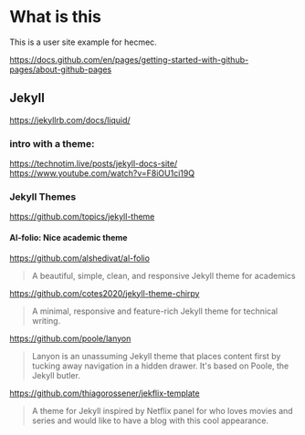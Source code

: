 # What is this

This is a user site example for hecmec.

https://docs.github.com/en/pages/getting-started-with-github-pages/about-github-pages

## Jekyll

https://jekyllrb.com/docs/liquid/

### intro with a theme:
https://technotim.live/posts/jekyll-docs-site/  
https://www.youtube.com/watch?v=F8iOU1ci19Q  

### Jekyll Themes
https://github.com/topics/jekyll-theme  

#### Al-folio: Nice academic theme
https://github.com/alshedivat/al-folio  
> A beautiful, simple, clean, and responsive Jekyll theme for academics

https://github.com/cotes2020/jekyll-theme-chirpy  
> A minimal, responsive and feature-rich Jekyll theme for technical writing.

https://github.com/poole/lanyon  
> Lanyon is an unassuming Jekyll theme that places content first by tucking away navigation in a hidden drawer. It's based on Poole, the Jekyll butler.

https://github.com/thiagorossener/jekflix-template
> A theme for Jekyll inspired by Netflix panel for who loves movies and series and would like to have a blog with this cool appearance.



